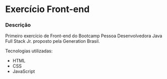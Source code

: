 <h1> Exercício Front-end </h1>

### Descrição
<p>Primeiro exercício de Front-end do Bootcamp Pessoa Desenvolvedora Java Full Stack Jr. proposto pela Generation Brasil.</p>
<p>Tecnologias utilizadas:</p>

<ul>
<li>HTML</li>
<li>CSS</li>
<li>JavaScript</li>
</ul>


